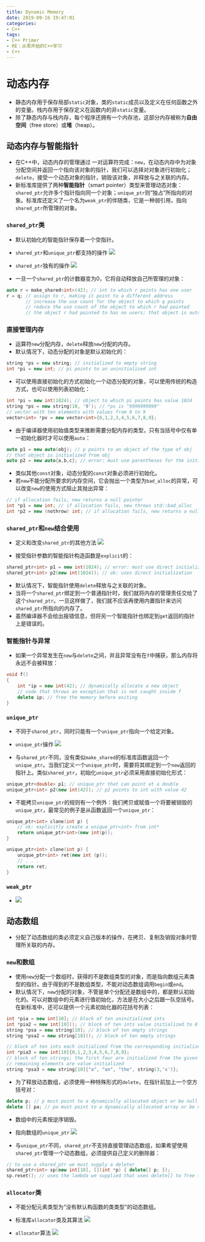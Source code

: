 ```yaml
---
title: Dynamic Memory
date: 2019-09-16 19:47:01
categories:
- C++
tags:
- C++ Primer
- RE：从零开始的C++学习
- C++
---
```


# 动态内存

- 静态内存用于保存局部`static`对象，类的`static`成员以及定义在任何函数之外的变量。栈内存用于保存定义在函数内的非`static`变量。
- 除了静态内存与栈内存，每个程序还拥有一个内存池，这部分内存被称为**自由空间**（free store）或**堆**（heap）。

## 动态内存与智能指针

- 在C++中，动态内存的管理通过 一对运算符完成：`new`，在动态内存中为对象分配空间并返回一个指向该对象的指针，我们可以选择对对象进行初始化；`delete`，接受一个动态对象的指针，销毁该对象，并释放与之关联的内存。
- 新标准库提供了两种**智能指针**（smart pointer）类型来管理动态对象：`shared_ptr`允许多个指针指向同一个对象；`unique_ptr`则“独占”所指向的对象。标准库还定义了一个名为`weak_ptr`的伴随类，它是一种弱引用，指向`shared_ptr`所管理的对象。

### `shared_ptr`类

- 默认初始化的智能指针保存着一个空指针。

- `shared_ptr`和`unique_ptr`都支持的操作
![](DynamicMemory\12-1.png)

- `shared_ptr`独有的操作
![](DynamicMemory\12-2.png)

- 一旦一个`shared_ptr`的计数器变为0，它将自动释放自己所管理的对象：
```c++
auto r = make_shared<int>(42); // int to which r points has one user
r = q; // assign to r, making it point to a different address
       // increase the use count for the object to which q points
       // reduce the use count of the object to which r had pointed
       // the object r had pointed to has no users; that object is automatically freed
```

### 直接管理内存

- 运算符`new`分配内存，`delete`释放`new`分配的内存。
- 默认情况下，动态分配的对象是默认初始化的：
```c++
string *ps = new string; // initialized to empty string
int *pi = new int; // pi points to an uninitialized int
```

- 可以使用直接初始化的方式初始化一个动态分配的对象，可以使用传统的构造方式，也可以使用列表初始化：
```c++
int *pi = new int(1024); // object to which pi points has value 1024
string *ps = new string(10, '9'); // *ps is "9999999999"
// vector with ten elements with values from 0 to 9
vector<int> *pv = new vector<int>{0,1,2,3,4,5,6,7,8,9};
```

- 由于编译器使用初始值类型来推断需要分配内存的类型，只有当括号中仅有单一初始化器时才可以使用`auto`：
```c++
auto p1 = new auto(obj); // p points to an object of the type of obj
// that object is initialized from obj
auto p2 = new auto{a,b,c}; // error: must use parentheses for the initializer
```

- 类似其他`const`对象，动态分配的`const`对象必须进行初始化。
- 若`new`不能分配所要求的内存空间，它会抛出一个类型为`bad_alloc`的异常，可以改变`new`的使用方式阻止其抛出异常：
```c++
// if allocation fails, new returns a null pointer
int *p1 = new int; // if allocation fails, new throws std::bad_alloc
int *p2 = new (nothrow) int; // if allocation fails, new returns a null pointer
```

### `shared_ptr`和`new`结合使用

- 定义和改变`shared_ptr`的其他方法
![](DynamicMemory\12-3.png)

- 接受指针参数的智能指针构造函数是`explicit`的：
```c++
shared_ptr<int> p1 = new int(1024); // error: must use direct initialization
shared_ptr<int> p2(new int(1024)); // ok: uses direct initialization
```

- 默认情况下，智能指针使用`delete`释放与之关联的对象。
- 当将一个`shared_ptr`绑定到一个普通指针时，我们就将内存的管理责任交给了这个`shared_ptr`。一旦这样做了，我们就不应该再使用内置指针来访问`shared_ptr`所指向的内存了。
- 虽然编译器不会给出报错信息，但将另一个智能指针也绑定到`get`返回的指针上是错误的。

### 智能指针与异常

- 如果一个异常发生在`new`与`delete`之间，并且异常没有在`f`中捕获，那么内存将永远不会被释放：
```c++
void f()
{
    int *ip = new int(42); // dynamically allocate a new object
    // code that throws an exception that is not caught inside f
    delete ip; // free the memory before exiting
}
```

### `unique_ptr`

- 不同于`shared_ptr`，同时只能有一个`unique_ptr`指向一个给定对象。
- `unique_ptr`操作
![](DynamicMemory\12-4.png)

- 与`shared_ptr`不同，没有类似`make_shared`的标准库函数返回一个`unique_ptr`。当我们定义一个`unique_ptr`时，需要将其绑定到一个`new`返回的指针上。类似`shared_ptr`，初始化`unique_ptr`必须采用直接初始化形式：
```c++
unique_ptr<double> p1; // unique_ptr that can point at a double
unique_ptr<int> p2(new int(42)); // p2 points to int with value 42
```

- 不能拷贝`unique_ptr`的规则有一个例外：我们拷贝或赋值一个将要被销毁的`unique_ptr`，最常见的例子是从函数返回一个`unique_ptr`：
```c++
unique_ptr<int> clone(int p) {
    // ok: explicitly create a unique_ptr<int> from int*
    return unique_ptr<int>(new int(p));
}

unique_ptr<int> clone(int p) {
    unique_ptr<int> ret(new int (p));
    // . . .
    return ret;
}
```

### `weak_ptr`

- ![](DynamicMemory\12-5.png)

## 动态数组

- 分配了动态数组的类必须定义自己版本的操作，在拷贝、复制及销毁对象时管理所关联的内存。

### `new`和数组

- 使用`new`分配一个数组时，获得的不是数组类型的对象，而是指向数组元素类型的指针。由于得到的不是数组类型，不能对动态数组调用`begin`或`end`。
- 默认情况下，`new`分配的对象，不管是单个分配还是数组中的，都是默认初始化的。可以对数组中的元素进行值初始化，方法是在大小之后跟一队空括号。在新标准中，还可以提供一个元素初始化器的花括号列表：
```c++
int *pia = new int[10]; // block of ten uninitialized ints
int *pia2 = new int[10](); // block of ten ints value initialized to 0
string *psa = new string[10]; // block of ten empty strings
string *psa2 = new string[10](); // block of ten empty strings

// block of ten ints each initialized from the corresponding initializer
int *pia3 = new int[10]{0,1,2,3,4,5,6,7,8,9};
// block of ten strings; the first four are initialized from the given initializers
// remaining elements are value initialized
string *psa3 = new string[10]{"a", "an", "the", string(3,'x')};
```

- 为了释放动态数组，必须使用一种特殊形式的`delete`，在指针前加上一个空方括号对：
```c++
delete p; // p must point to a dynamically allocated object or be null
delete [] pa; // pa must point to a dynamically allocated array or be null
```

- 数组中的元素按逆序销毁。
- 指向数组的`unique_ptr`
![](DynamicMemory\12-6.png)

- 与`unique_ptr`不同，`shared_ptr`不支持直接管理动态数组，如果希望使用`shared_ptr`管理一个动态数组，必须提供自己定义的删除器：
```c++
// to use a shared_ptr we must supply a deleter
shared_ptr<int> sp(new int[10], [](int *p) { delete[] p; });
sp.reset(); // uses the lambda we supplied that uses delete[] to free the array
```

### `allocator`类

- 不能分配元素类型为“没有默认构函数的类类型”的动态数组。
- 标准库`allocator`类及其算法
![](DynamicMemory\12-7.png)

- `allocator`算法
![](DynamicMemory\12-8.png)

